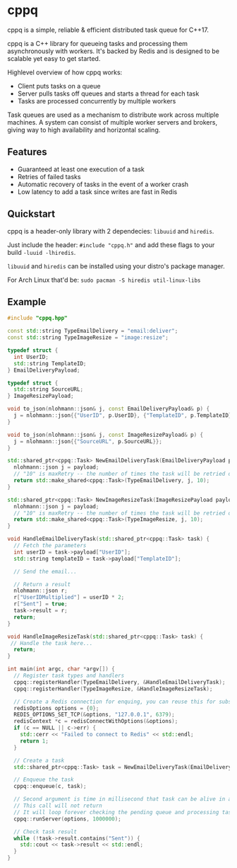 # cppq

cppq is a simple, reliable & efficient distributed task queue for C++17.

cppq is a C++ library for queueing tasks and processing them asynchronously with workers. It's backed by Redis and is designed to be scalable yet easy to get started.

Highlevel overview of how cppq works:

- Client puts tasks on a queue
- Server pulls tasks off queues and starts a thread for each task
- Tasks are processed concurrently by multiple workers

Task queues are used as a mechanism to distribute work across multiple machines. A system can consist of multiple worker servers and brokers, giving way to high availability and horizontal scaling.

## Features
- Guaranteed at least one execution of a task
- Retries of failed tasks
- Automatic recovery of tasks in the event of a worker crash
- Low latency to add a task since writes are fast in Redis

## Quickstart

cppq is a header-only library with 2 dependecies: `libuuid` and `hiredis`.

Just include the header: `#include "cppq.h"` and add these flags to your build `-luuid -lhiredis`.

`libuuid` and `hiredis` can be installed using your distro's package manager.

For Arch Linux that'd be: `sudo pacman -S hiredis util-linux-libs`

## Example

```c++
#include "cppq.hpp"

const std::string TypeEmailDelivery = "email:deliver";
const std::string TypeImageResize = "image:resize";

typedef struct {
  int UserID;
  std::string TemplateID;
} EmailDeliveryPayload;

typedef struct {
  std::string SourceURL;
} ImageResizePayload;

void to_json(nlohmann::json& j, const EmailDeliveryPayload& p) {
  j = nlohmann::json{{"UserID", p.UserID}, {"TemplateID", p.TemplateID}};
}

void to_json(nlohmann::json& j, const ImageResizePayload& p) {
  j = nlohmann::json{{"SourceURL", p.SourceURL}};
}

std::shared_ptr<cppq::Task> NewEmailDeliveryTask(EmailDeliveryPayload payload) {
  nlohmann::json j = payload;
  // "10" is maxRetry -- the number of times the task will be retried on exception
  return std::make_shared<cppq::Task>(TypeEmailDelivery, j, 10);
}

std::shared_ptr<cppq::Task> NewImageResizeTask(ImageResizePayload payload) {
  nlohmann::json j = payload;
  // "10" is maxRetry -- the number of times the task will be retried on exception
  return std::make_shared<cppq::Task>(TypeImageResize, j, 10);
}

void HandleEmailDeliveryTask(std::shared_ptr<cppq::Task> task) {
  // Fetch the parameters
  int userID = task->payload["UserID"];
  std::string templateID = task->payload["TemplateID"];

  // Send the email...

  // Return a result
  nlohmann::json r;
  r["UserIDMultiplied"] = userID * 2;
  r["Sent"] = true;
  task->result = r;
  return;
}

void HandleImageResizeTask(std::shared_ptr<cppq::Task> task) {
 // Handle the task here...
  return;
}

int main(int argc, char *argv[]) {
  // Register task types and handlers
  cppq::registerHandler(TypeEmailDelivery, &HandleEmailDeliveryTask);
  cppq::registerHandler(TypeImageResize, &HandleImageResizeTask);

  // Create a Redis connection for enquing, you can reuse this for subsequent enqueues
  redisOptions options = {0};
  REDIS_OPTIONS_SET_TCP(&options, "127.0.0.1", 6379);
  redisContext *c = redisConnectWithOptions(&options);
  if (c == NULL || c->err) {
    std::cerr << "Failed to connect to Redis" << std::endl;
    return 1;
  }

  // Create a task
  std::shared_ptr<cppq::Task> task = NewEmailDeliveryTask(EmailDeliveryPayload{.UserID = 666, .TemplateID = "AH"});

  // Enqueue the task
  cppq::enqueue(c, task);

  // Second argument is time in millisecond that task can be alive in active queue before being pushed back to pending queue
  // This call will not return
  // It will loop forever checking the pending queue and processing tasks in thread pool
  cppq::runServer(options, 1000000);

  // Check task result
  while (!task->result.contains("Sent")) {
    std::cout << task->result << std::endl;
  }
}
```
